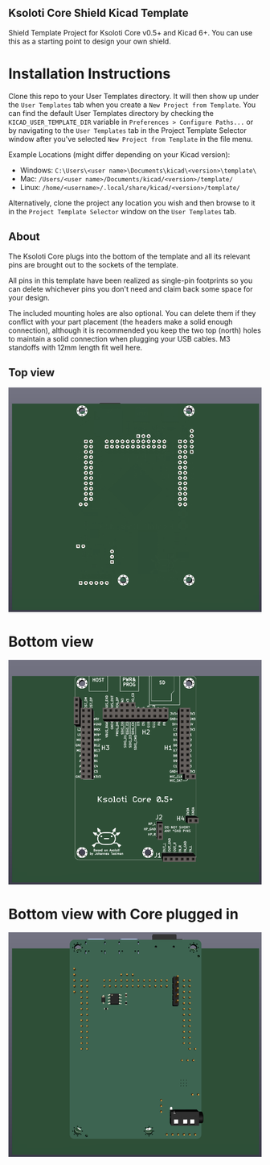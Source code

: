 ## Ksoloti Core Shield Kicad Template

Shield Template Project for Ksoloti Core v0.5+ and Kicad 6+. You can use this as a starting point to design your own shield.

# Installation Instructions

Clone this repo to your User Templates directory. It will then show up under the `User Templates` tab when you create a `New Project from Template`. You can find the default User Templates directory by checking the `KICAD_USER_TEMPLATE_DIR` variable in `Preferences > Configure Paths...` or by navigating to the `User Templates` tab in the Project Template Selector window after you've selected `New Project from Template` in the file menu.

Example Locations (might differ depending on your Kicad version):
 * Windows: `C:\Users\<user name>\Documents\kicad\<version>\template\`
 * Mac: `/Users/<user name>/Documents/kicad/<version>/template/`
 * Linux: `/home/<username>/.local/share/kicad/<version>/template/`

Alternatively, clone the project any location you wish and then browse to it in the `Project Template Selector` window on the `User Templates` tab. 

## About
The Ksoloti Core plugs into the bottom of the template and all its relevant pins are brought out to the sockets of the template.

All pins in this template have been realized as single-pin footprints so you can delete whichever pins you don't need and claim back some space for your design.

The included mounting holes are also optional. You can delete them if they conflict with your part placement (the headers make a solid enough connection), although it is recommended you keep the two top (north) holes to maintain a solid connection when plugging your USB cables. M3 standoffs with 12mm length fit well here.

##  Top view

![ksoloti_shield_template_top.png](/meta/ksoloti_shield_template_top.png)

# Bottom view

![ksoloti_shield_template_bottom.png](/meta/ksoloti_shield_template_bottom.png)

# Bottom view with Core plugged in

![ksoloti_shield_template_bottom_3d.png](/meta/ksoloti_shield_template_bottom_3d.png)
